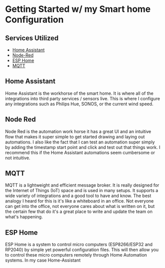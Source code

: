# Getting Started w/ my Smart home Configuration

## Services Utilized

-   [Home Assistant](https://www.home-assistant.io)
-   [Node-Red](https://nodered.org)
-   [ESP Home](https://esphome.io)
-   [MQTT](https://mqtt.org)

## Home Assistant

Home Assistant is the workhorse of the smart home. It is where all of the integrations into third party services / sensors live. This is where I configure any integrations such as Philips Hue, SONOS, or the current wind speed.

## Node Red

Node Red is the automation work horse it has a great UI and an intuitive flow that makes it super simple to get started drawing and laying out automations. I also like the fact that I can test an automation super simply by adding the timestamp start point and click and test out that things work. I recommend this if the Home Assistant automations seem cumbersome or not intuitive.

## MQTT

MQTT is a lightweight and efficient message broker. It is really designed for the Internet of Things (IoT) space and is used in many setups. It supports a wide variety of integrations and a good tool to have and know. The best analogy I heard for this is it's like a whiteboard in an office. Not everyone can get into the office, not everyone cares about what is written on it, but the certain few that do it's a great place to write and update the team on what's happening.

## ESP Home

ESP Home is a system to control micro computers (ESP8266/ESP32 and RP2040) by simple yet powerful configuration files. This will then allow you to control these micro computers remotely through Home Automation systems. In my case Home-Assistant
